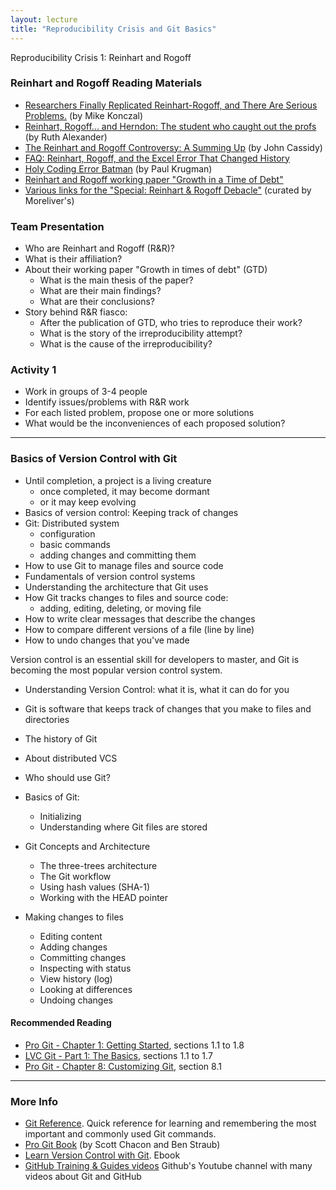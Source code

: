```yaml
---
layout: lecture
title: "Reproducibility Crisis and Git Basics"
---
```


<p class="message">
  Reproducibility Crisis 1: Reinhart and Rogoff
</p>

### Reinhart and Rogoff Reading Materials

- [Researchers Finally Replicated Reinhart-Rogoff, and There Are Serious Problems.](http://rooseveltinstitute.org/researchers-finally-replicated-reinhart-rogoff-and-there-are-serious-problems/) (by Mike Konczal)
- [Reinhart, Rogoff... and Herndon: The student who caught out the profs](http://www.bbc.com/news/magazine-22223190) (by Ruth Alexander)
- [The Reinhart and Rogoff Controversy: A Summing Up](http://www.newyorker.com/news/john-cassidy/the-reinhart-and-rogoff-controversy-a-summing-up) (by John Cassidy) 
- [FAQ: Reinhart, Rogoff, and the Excel Error That Changed History](http://www.bloomberg.com/news/articles/2013-04-18/faq-reinhart-rogoff-and-the-excel-error-that-changed-history)
- [Holy Coding Error Batman](http://krugman.blogs.nytimes.com/2013/04/16/holy-coding-error-batman/) (by Paul Krugman)
- [Reinhart and Rogoff working paper "Growth in a Time of Debt"](http://www.nber.org/papers/w15639)
- [Various links for the "Special: Reinhart & Rogoff Debacle"](http://morelivers.blogspot.fr/2013/04/21st-apr-special-reinhart-rogoff-debacle.html) (curated by Moreliver's)


### Team Presentation

- Who are Reinhart and Rogoff (R&R)?
- What is their affiliation?
- About their working paper "Growth in times of debt" (GTD)
	+ What is the main thesis of the paper?
	+ What are their main findings?
	+ What are their conclusions?
- Story behind R&R fiasco:
	+ After the publication of GTD, who tries to reproduce their work?
	+ What is the story of the irreproducibility attempt?
	+ What is the cause of the irreproducibility?


### Activity 1

- Work in groups of 3-4 people
- Identify issues/problems with R&R work
- For each listed problem, propose one or more solutions
- What would be the inconveniences of each proposed solution?


-----


###	Basics of Version Control with Git

- Until completion, a project is a living creature
	+ once completed, it may become dormant
	+ or it may keep evolving
- Basics of version control: Keeping track of changes
- Git: Distributed system
	+ configuration
	+ basic commands
	+ adding changes and committing them
- How to use Git to manage files and source code
- Fundamentals of version control systems
- Understanding the architecture that Git uses
- How Git tracks changes to files and source code:
	+ adding, editing, deleting, or moving file
- How to write clear messages that describe the changes
- How to compare different versions of a file (line by line)
- How to undo changes that you've made


Version control is an essential skill for developers to master, 
and Git is becoming the most popular version control system. 

- Understanding Version Control: what it is, what it can do for you
- Git is software that keeps track of changes that you make to files and directories
- The history of Git
- About distributed VCS
- Who should use Git?

- Basics of Git:
	+ Initializing
	+ Understanding where Git files are stored
- Git Concepts and Architecture
	+ The three-trees architecture
	+ The Git workflow
	+ Using hash values (SHA-1)
	+ Working with the HEAD pointer
- Making changes to files
	+ Editing content
	+ Adding changes
	+ Committing changes
	+ Inspecting with status
	+ View history (log)
	+ Looking at differences
	+ Undoing changes


<h4>
	<span class="fa fa-book fa-lg main-list-item-icon"></span>
	Recommended Reading
</h4>

- [Pro Git - Chapter 1: Getting Started](https://git-scm.com/book/en/v2/Getting-Started-About-Version-Control), sections 1.1 to 1.8
- [LVC Git - Part 1: The Basics](http://www.git-tower.com/learn/git/ebook/command-line/basics/what-is-version-control#start), sections 1.1 to 1.7
- [Pro Git - Chapter 8: Customizing Git](https://git-scm.com/book/en/v2/Customizing-Git-Git-Configuration), section 8.1


------


<h3>
	<span class="fa fa-info-circle fa-lg main-list-item-icon"></span>
	More Info
</h3>

- [Git Reference](http://gitref.org/index.html). Quick reference for learning and remembering the most important and commonly used Git commands.
- [Pro Git Book](https://git-scm.com/book/en/v2) (by Scott Chacon and Ben Straub)
- [Learn Version Control with Git](http://www.git-tower.com/learn/git/ebook/command-line/introduction). Ebook 
- [GitHub Training & Guides videos](https://www.youtube.com/channel/UCP7RrmoueENv9TZts3HXXtw) Github's Youtube channel with many videos about Git and GitHub

